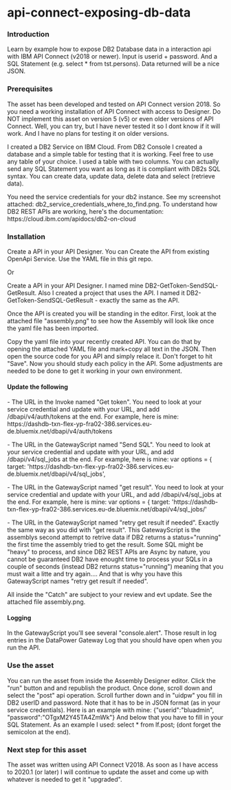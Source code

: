 # api-connect-exposing-db-data
<H3>Introduction </H3>
Learn by example how to expose DB2 Database data in a interaction api with IBM API Connect (v2018 or newer). Input is userid + password. And a SQL Statement (e.g. select * from tst.persons). Data returned will be a nice JSON.

<H3>Prerequisites</H3>
<p>
The asset has been developed and tested on API Connect version 2018. So you need a working installation of API Connect with access to Designer. Do NOT implement this asset on version 5 (v5) or even older versions of API Connect. Well, you can try, but I have never tested it so I dont know if it will work. And I have no plans for testing it on older versions.
<p>
I created a DB2 Service on IBM Cloud. From DB2 Console I created a database and a simple table for testing that it is working. Feel free to use any table of your choice. I used a table with two columns. You can actually send any SQL Statement you want as long as it is compliant with DB2s SQL syntax. You can create data, update data, delete data and select (retrieve data).

<p>
You need the service credentials for your db2 instance. See my screenshot attached: db2_service_credentials_where_to_find.png. To understand how DB2 REST APIs are working, here's the documentation: https://cloud.ibm.com/apidocs/db2-on-cloud

<H3>Installation</H3>
<p>
Create a API in your API Designer. You can Create the API from existing OpenApi Service. Use the YAML file in this git repo.
<p>
Or
<p>
Create a API in your API Designer. I named mine DB2-GetToken-SendSQL-GetResult. Also I created a project that uses the API. I named it DB2-GetToken-SendSQL-GetResult - exactly the same as the API. 
<p>
Once the API is created you will be standing in the editor. First, look at the attached file "assembly.png" to see how the Assembly will look like once the yaml file has been imported.
<p>
Copy the yaml file into your recently created API. You can do that by opening the attached YAML file and mark+copy all text in the JSON. Then open the source code for you API and simply relace it. Don't forget to hit "Save". Now you should study each policy in the API. Some adjustments are needed to be done to get it working in your own environment.
<p>

<H4>Update the following</H4>
<p>
- The URL in the Invoke named "Get token". You need to look at your service credential and update with your URL, and add /dbapi/v4/auth/tokens at the end. For example, here is mine:
        https://dashdb-txn-flex-yp-fra02-386.services.eu-de.bluemix.net/dbapi/v4/auth/tokens
<p>
- The URL in the GatewayScript named "Send SQL". You need to look at your service credential and update with your URL, and add /dbapi/v4/sql_jobs at the end. For example, here is mine:
	var options = {
    		target: 'https://dashdb-txn-flex-yp-fra02-386.services.eu-de.bluemix.net/dbapi/v4/sql_jobs',
<p>
- The URL in the GatewayScript named "get result". You need to look at your service credential and update with your URL, and add /dbapi/v4/sql_jobs at the end. For example, here is mine:
	var options = {
    		target: 'https://dashdb-txn-flex-yp-fra02-386.services.eu-de.bluemix.net/dbapi/v4/sql_jobs/'
<p>
- The URL in the GatewayScript named "retry get result if needed". Exactly the same way as you did with "get result". This GatewayScript is the assemblys second attempt to retrive
data if DB2 returns a status="running" the first time the assembly tried to get the result. Some SQL might be "heavy" to process, and since DB2 REST APIs are Async by nature, you cannot
be guaranteed DB2 have enought time to process your SQLs in a couple of seconds (instead DB2 returns status="running") meaning that you must wait a litte and try again.... And that is why you have this GatewayScript names "retry get result if needed".
<p>
All inside the "Catch" are subject to your review and evt update. See the attached file assembly.png.
<p>
<H4>Logging</H4>
In the GatewayScript you'll see several "console.alert". Those result in log entries in the DataPower Gateway Log that you should have open when you run the API.
<p>
<H3>Use the asset</H3>
<p>
You can run the asset from inside the Assembly Designer editor. Click the "run" button and and republish the product. Once done, scroll down and select the "post" api operation. Scroll further down and in "uidpw" you fill in DB2 userID and password. Note that it has to be in JSON format (as in your service credentials). Here is an example with mine: {"userid":"bluadmin", "password":"OTgxM2Y45TA4ZmWk"} And below that you have to fill in your SQL Statement. As an example I used: select * from lf.post;   (dont forget the semicolon at the end).
<p>
<H3>Next step for this asset</H3>
<p>
The asset was written using API Connect V2018. As soon as I have access to 2020.1 (or later) I will continue to update the asset and come up with whatever is needed to get it "upgraded".
<p>






